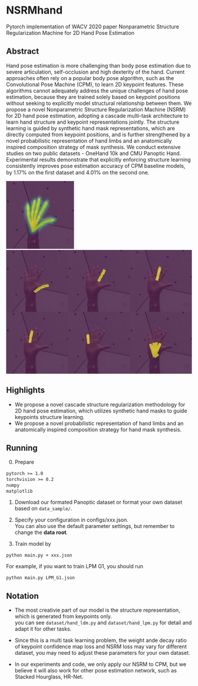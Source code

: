 # NSRMhand
Pytorch implementation of WACV 2020 paper Nonparametric Structure Regularization Machine for 2D Hand Pose Estimation



## Abstract
Hand pose estimation is more challenging than body pose estimation due to severe articulation, self-occlusion and high dexterity of the hand. Current approaches often rely on a popular body pose algorithm, such as the Convolutional Pose Machine (CPM), to learn 2D keypoint features. These algorithms cannot adequately address the unique challenges of hand pose estimation, because they are trained solely based on keypoint positions without seeking to explicitly model structural relationship between them. We propose a novel Nonparametric Structure Regularization Machine (NSRM) for 2D hand pose estimation, adopting a cascade multi-task architecture to learn hand structure and keypoint representations jointly. The structure learning is guided by synthetic hand mask representations, which are directly computed from keypoint positions, and is further strengthened by a novel probabilistic representation of hand limbs and an anatomically inspired composition strategy of mask synthesis. We conduct extensive studies on two public datasets - OneHand 10k and CMU Panoptic Hand. Experimental results demonstrate that explicitly enforcing structure learning consistently improves pose estimation accuracy of CPM baseline models, by 1.17% on the ﬁrst dataset and 4.01% on the second one.


![LPM G1](readme/lpm_g1.jpg)
![LDM G6](readme/ldm_g6.jpg)


## Highlights
- We propose a novel cascade structure regularization methodology for 2D hand pose estimation, 
which utilizes synthetic hand masks to guide keypoints structure learning.
- We propose a novel probabilistic representation of hand limbs and an anatomically inspired composition strategy for hand mask synthesis.

## Running
0. Prepare  
 ~~~ 
pytorch >= 1.0  
torchvision >= 0.2 
numpy  
matplotlib 
~~~

1. Download our formated Panoptic dataset or format your own dataset based on `data_sample/`. 

2. Specify your configuration in configs/xxx.json.  
You can also use the default parameter settings, but remember to change the **data root**.  


3. Train model by 
~~~
python main.py + xxx.json
~~~

For example, if you want to train LPM G1, you should run 
~~~
python main.py LPM_G1.json
~~~


## Notation
- The most creativie part of our model is the structure representation, which is generated from keypoints only.  
you can see `dataset/hand_ldm.py` and `dataset/hand_lpm.py` for detail and adapt it for other tasks.

- Since this is a multi task learning problem, 
the weight ande decay ratio of keypoint confidence map loss and NSRM loss may vary for different dataset, 
you may need to adjust these parameters for your own dataset. 

- In our experiments and code, we only apply our NSRM to CPM, but we believe it will also work for other pose estimation network, 
such as Stacked Hourglass, HR-Net.  


